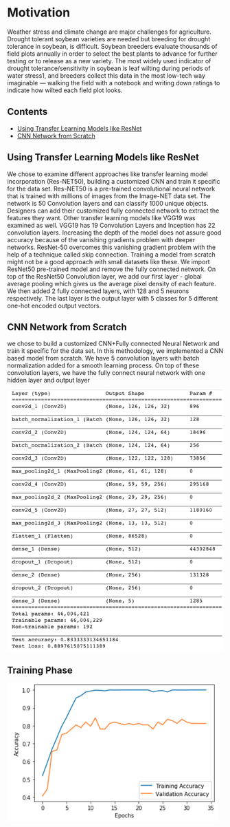 Motivation
============

Weather stress and climate change are major challenges for agriculture. Drought tolerant soybean varieties are needed but breeding for drought tolerance in soybean, is difficult. Soybean breeders evaluate thousands of field plots annually in order to select the best plants to advance for further testing or to release as a new variety. The most widely used indicator of drought tolerance/sensitivity in soybean is leaf wilting during periods of water stress1, and breeders collect this data in the most low-tech way imaginable — walking the field with a notebook and writing down ratings to indicate how wilted each field plot looks.

## Contents

- [Using Transfer Learning Models like ResNet](README.md#Using-Transfer-Learning-Models-like-ResNet)
- [CNN Network from Scratch](README.md#CNN-Network-from-Scratch)

## Using Transfer Learning Models like ResNet

We chose to examine different approaches like transfer learning model incorporation (Res-NET50), building a customized CNN and train it specific for the data set. Res-NET50 is a pre-trained convolutional neural network that is trained with millions of images from the Image-NET data set. The network is 50 Convolution layers and can classify 1000 unique objects. Designers can add their customized fully connected network to extract the features they want. Other transfer learning models like VGG19 was examined as well. VGG19 has 19 Convolution Layers and Inception has 22 convolution layers. Increasing the depth of the model does not assure good accuracy because of the vanishing gradients problem with deeper networks. ResNet-50 overcomes this
vanishing gradient problem with the help of a technique called skip connection. Training a model from scratch might not be
a good approach with small datasets like these. We import ResNet50 pre-trained model and remove the fully connected network. On top of the ResNet50 Convolution layer, we add our first layer - global average pooling which gives us the average pixel density of each feature. We then added 2 fully connected layers, with 128 and 5 neurons respectively. The last layer is the output layer with 5 classes for 5 different one-hot encoded output vectors.

## CNN Network from Scratch
we chose to build a customized CNN+Fully
connected Neural Network and train it specific for the data
set. In this methodology, we implemented a CNN based model from
scratch. We have 5 convolution layers with batch normalization
added for a smooth learning process. On top of these
convolution layers, we have the fully connect neural network
with one hidden layer and output layer

![Model Summary](model_summary.png)

## Training Phase
![Learning Curve](learning_curve_cnn.png)

  
